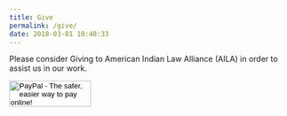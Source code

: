 ```yaml
---
title: Give
permalink: /give/
date: 2018-03-01 10:40:33
---
```

<div style="width: padding; margin-top: unset;">
<p>Please consider Giving to American Indian Law Alliance (AILA) in order to assist us in our work.</p>

<form action="https://www.paypal.com/cgi-bin/webscr" method="post" target="_top"><input name="cmd" type="hidden" value="_s-xclick" />

<input name="hosted_button_id" type="hidden" value="VNPKXRH4STZYA" />

<input alt="PayPal - The safer, easier way to pay online!" name="submit" src="https://www.paypalobjects.com/en_US/i/btn/btn_donateCC_LG.gif" type="image" width="147" height="47" border="0" />

<img src="https://www.paypalobjects.com/en_US/i/scr/pixel.gif" alt="" width="1" height="1" border="0" />

</form>
</div>
